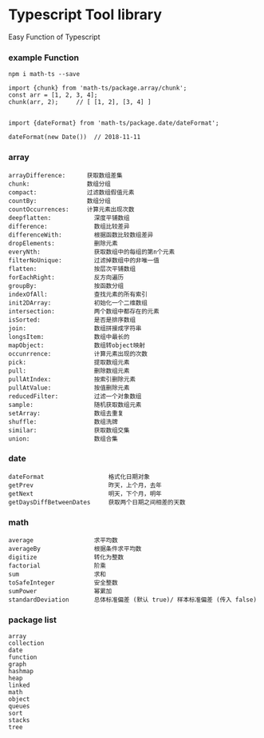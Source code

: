 # Typescript Tool library

Easy Function of Typescript
    
### example Function

    npm i math-ts --save

    import {chunk} from 'math-ts/package.array/chunk'; 
    const arr = [1, 2, 3, 4];
    chunk(arr, 2);     // [ [1, 2], [3, 4] ]
    
    
    import {dateFormat} from 'math-ts/package.date/dateFormat';
    
    dateFormat(new Date())  // 2018-11-11

### array
    
    arrayDifference:      获取数组差集
    chunk:                数组分组
    compact:              过滤数组假值元素
    countBy:              数组分组
    countOccurrences:     计算元素出现次数 
    deepflatten:            深度平铺数组
    difference:             数组比较差异
    differenceWith:         根据函数比较数组差异
    dropElements:           删除元素
    everyNth:               获取数组中的每组的第n个元素
    filterNoUnique:         过滤掉数组中的非唯一值
    flatten:                按层次平铺数组
    forEachRight:           反方向遍历
    groupBy:                按函数分组
    indexOfAll:             查找元素的所有索引
    init2DArray:            初始化一个二维数组
    intersection:           两个数组中都存在的元素
    isSorted:               是否是排序数组
    join:                   数组拼接成字符串
    longsItem:              数组中最长的
    mapObject:              数组转object映射
    occunrrence:            计算元素出现的次数
    pick:                   提取数组元素
    pull:                   删除数组元素
    pullAtIndex:            按索引删除元素
    pullAtValue:            按值删除元素
    reducedFilter:          过滤一个对象数组
    sample:                 随机获取数组元素
    setArray:               数组去重复
    shuffle:                数组洗牌
    similar:                获取数组交集
    union:                  数组合集
    
### date
    
    dateFormat                  格式化日期对象
    getPrev                     昨天，上个月，去年
    getNext                     明天，下个月，明年
    getDaysDiffBetweenDates     获取两个日期之间相差的天数

### math
    
    average                 求平均数
    averageBy               根据条件求平均数
    digitize                转化为整数
    factorial               阶乘
    sum                     求和
    toSafeInteger           安全整数
    sumPower                幂累加
    standardDeviation       总体标准偏差 (默认 true)/ 样本标准偏差 (传入 false)

### package list

    array
    collection
    date
    function
    graph
    hashmap
    heap
    linked
    math
    object
    queues
    sort
    stacks
    tree

